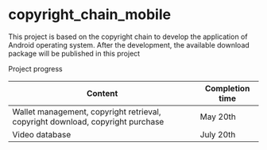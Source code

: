 # copyright_chain_mobile


This project is based on the copyright chain to develop the application of Android operating system. After the development, the available download package will be published in this project


Project progress

Content | Completion time
------------ | -------------
Wallet management, copyright retrieval, copyright download, copyright purchase | May 20th
Video database | July 20th
